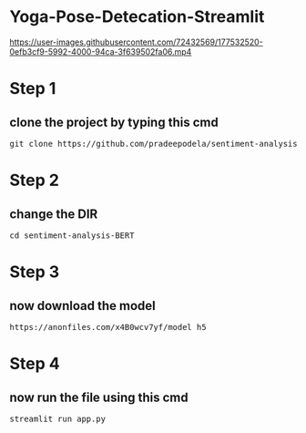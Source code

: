 # Yoga-Pose-Detecation-Streamlit


https://user-images.githubusercontent.com/72432569/177532520-0efb3cf9-5992-4000-94ca-3f639502fa06.mp4

<h1>Step 1</h1>
<h2>clone the project by typing this cmd</h2>
<pre>git clone https://github.com/pradeepodela/sentiment-analysis-BERT](https://github.com/pradeepodela/Yoga-Pose-Detecation-Streamlit</pre>

<h1>Step 2</h1>
<h2>change the DIR</h2>
<pre>cd sentiment-analysis-BERT</pre>

<h1>Step 3</h1>
<h2> now download the model </h2>
<pre>https://anonfiles.com/x4B0wcv7yf/model_h5</pre>

<h1>Step 4</h1>
<h2> now run the file using this cmd </h2>
<pre>streamlit run app.py</pre>

